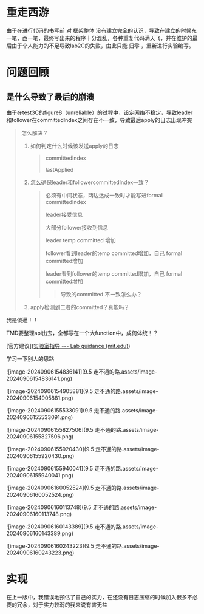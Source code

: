 # 重走西游

由于在进行代码的书写前 对 框架整体 没有建立完全的认识，导致在建立的时候东一笔，西一笔，最终写出来的程序十分混乱，各种重复代码满天飞，并在维护的最后由于个人能力的不足导致lab2C的失败，由此只能 归零 ，重新进行实验编写。

# 问题回顾

## 是什么导致了最后的崩溃

由于在test3C的figure8（unreliable）的过程中，设定网络不稳定，导致leader和follower在committedIndex之间存在不一致，导致最后apply的日志出现冲突

> 怎么解决？
>
> 1. 如何判定什么时候该发送apply的日志
>
>    > committedIndex
>    >
>    > lastApplied
>
> 2. 怎么确保leader和followercommittedIndex一致？
>
>    > 必须有中间状态，两边达成一致时才能写进formal committedIndex
>    >
>    > leader接受信息
>    >
>    > 大部分follower接收到信息
>    >
>    > leader temp committed 增加
>    >
>    > follower看到leader的temp committed增加，自己 formal committed增加
>    >
>    > leader看到follower的temp committed增加，自己 formal committed增加
>    >
>    > > 导致的committed 不一致怎么办？
>
> 3. apply检测到二者的committed？真能吗？

我是傻逼！！

TMD要整理api出去，全都写在一个大function中，成何体统！？

[官方建议]([实验室指导 --- Lab guidance (mit.edu)](https://pdos.csail.mit.edu/6.824/labs/guidance.html))

学习一下别人的思路

![image-20240906154836141](9.5 走不通的路.assets/image-20240906154836141.png)

![image-20240906154905881](9.5 走不通的路.assets/image-20240906154905881.png)

![image-20240906155533091](9.5 走不通的路.assets/image-20240906155533091.png)

![image-20240906155827506](9.5 走不通的路.assets/image-20240906155827506.png)

![image-20240906155920430](9.5 走不通的路.assets/image-20240906155920430.png)

![image-20240906155940041](9.5 走不通的路.assets/image-20240906155940041.png)

![image-20240906160052524](9.5 走不通的路.assets/image-20240906160052524.png)

![image-20240906160113748](9.5 走不通的路.assets/image-20240906160113748.png)

![image-20240906160143389](9.5 走不通的路.assets/image-20240906160143389.png)

![image-20240906160243223](9.5 走不通的路.assets/image-20240906160243223.png)

#  实现

在上一版中，我错误地预估了自己的实力，在还没有日志压缩的时候加入很多不必要的冗余，对于实力较弱的我来说有害无益

